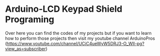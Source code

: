# Arduino-LCD Keypad Shield Programing
Over here you can find the codes of my projects but if you want to learn how to perform those projects then visit my youtube channel ArduinoPros (https://www.youtube.com/channel/UCiC4ueWyW5DRJ3-O_WlI-pg?view_as=subscriber)
